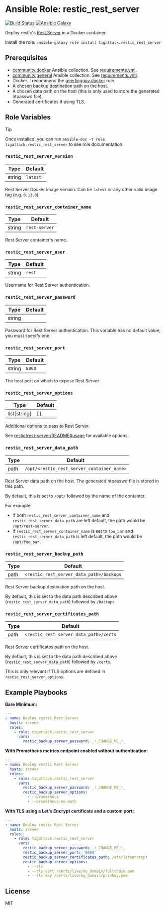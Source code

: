 # Ansible Role: restic_rest_server

[![Build Status][build_badge]][build_link]
[![Ansible Galaxy][galaxy_badge]][galaxy_link]

Deploy restic's [Rest Server](https://github.com/restic/rest-server) in a Docker container.

Install the role: `ansible-galaxy role install tigattack.restic_rest_server`

## Prerequisites

* [community.docker](https://galaxy.ansible.com/ui/repo/published/community/docker/) Ansible collection. See [requirements.yml](requirements.yml).
* [community.general](https://galaxy.ansible.com/ui/repo/published/community/general/) Ansible collection. See [requirements.yml](requirements.yml).
* Docker. I recommend the [geerlingguy.docker](https://github.com/geerlingguy/ansible-role-docker) role.
* A chosen backup destination path on the host.
* A chosen data path on the host (this is only used to store the generated htpasswd file).
* Generated certificates if using TLS.


## Role Variables

> [!TIP]
> Once installed, you can run `ansible-doc -t role tigattack.restic_rest_server` to see role documentation.

### `restic_rest_server_version`

| Type   | Default  |
|--------|----------|
| string | `latest` |

Rest Server Docker image version. Can be `latest` or any other valid image tag (e.g. `0.13.0`).

### `restic_rest_server_container_name`

| Type   | Default       |
|--------|---------------|
| string | `rest-server` |

Rest Server container's name.

### `restic_rest_server_user`

| Type   | Default |
|--------|---------|
| string | `rest`  |

Username for Rest Server authentication.

### `restic_rest_server_password`

| Type   | Default |
|--------|---------|
| string |         |

Password for Rest Server authentication. This variable has no default value; you must specify one.

### `restic_rest_server_port`

| Type   | Default |
|--------|---------|
| string | `8000`  |

The host port on which to expose Rest Server.

### `restic_rest_server_options`

| Type         | Default |
|--------------|---------|
| list[string] | `[]`    |

Additional options to pass to Rest Server.

See [restic/rest-server/README#usage](https://github.com/restic/rest-server/blob/master/README.md#usage) for available options.

### `restic_rest_server_data_path`

| Type   | Default                                    |
|--------|--------------------------------------------|
| path   | `/opt/<restic_rest_server_container_name>` |

Rest Server data path on the host. The generated htpasswd file is stored in this path.

By default, this is set to `/opt/` followed by the name of the container.

For example:
* If both `restic_rest_server_container_name` and `restic_rest_server_data_path` are left default, the path would be `/opt/rest-server`.
* If `restic_rest_server_container_name` is set to `foo_bar` and `restic_rest_server_data_path` is left default, the path would be `/opt/foo_bar`.

### `restic_rest_server_backup_path`

| Type   | Default                                  |
|--------|------------------------------------------|
| path   | `<restic_rest_server_data_path>/backups` |

Rest Server backup destination path on the host.

By default, this is set to the data path described above (`restic_rest_server_data_path`) followed by `/backups`.

### `restic_rest_server_certificates_path`

| Type   | Default                                |
|--------|----------------------------------------|
| path   | `<restic_rest_server_data_path>/certs` |

Rest Server certificates path on the host.

By default, this is set to the data path described above (`restic_rest_server_data_path`) followed by `/certs`.

This is only relevant if TLS options are defined in `restic_rest_server_options`.

## Example Playbooks

**Bare Minimum:**

```yml
---
- name: Deploy restic Rest Server
  hosts: server
  roles:
    - role: tigattack.restic_rest_server
      vars:
        restic_backup_server_password: _!_CHANGE_ME_!_
```

**With Prometheus metrics endpoint enabled without authentication:**

```yml
---
- name: Deploy restic Rest Server
  hosts: server
  roles:
    - role: tigattack.restic_rest_server
      vars:
        restic_backup_server_password: _!_CHANGE_ME_!_
        restic_backup_server_options:
          - --prometheus
          - --prometheus-no-auth
```

**With TLS using a Let's Encrypt certificate and a custom port:**

```yml
---
- name: Deploy restic Rest Server
  hosts: server
  roles:
    - role: tigattack.restic_rest_server
      vars:
        restic_backup_server_password: _!_CHANGE_ME_!_
        restic_backup_server_port: '8080'
        restic_backup_server_certificates_path: /etc/letsencrypt
        restic_backup_server_options:
          - --tls
          - --tls-cert /certs/live/my_domain/fullchain.pem
          - --tls-key /certs/live/my_domain/privkey.pem
```

## License

MIT

[build_badge]:  https://img.shields.io/github/actions/workflow/status/tigattack/ansible-role-restic-rest-server/test.yml?branch=main&label=Lint%20%26%20Test
[build_link]:   https://github.com/tigattack/ansible-role-restic-rest-server/actions?query=workflow:Test
[galaxy_badge]: https://img.shields.io/ansible/role/d/tigattack/restic_rest_server
[galaxy_link]:  https://galaxy.ansible.com/ui/standalone/roles/tigattack/restic_rest_server/
